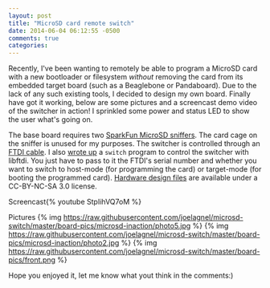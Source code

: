 ```yaml
---
layout: post
title: "MicroSD card remote switch"
date: 2014-06-04 06:12:55 -0500
comments: true
categories: 
---
```

Recently, I've been wanting to remotely be able to program a MicroSD card with a new bootloader or filesystem *without* removing the card from its embedded target board (such as a Beaglebone or Pandaboard). Due to the lack of any such existing tools, I decided to design my own board. Finally have got it working, below are some pictures and a screencast demo video of the switcher in action! I sprinkled some power and status LED to show the user what's going on.

The base board requires two [SparkFun MicroSD sniffers](https://www.sparkfun.com/products/9419). The card cage on the sniffer is unused for my purposes. The switcher is controlled through an [FTDI cable](https://www.sparkfun.com/products/9717). 
I also [wrote up](https://github.com/joelagnel/microsd-switch/blob/master/sw/switch.c) a `switch` program to control the switcher with libftdi. You just have to pass to it the FTDI's serial number and whether you want to switch to host-mode (for programming the card) or target-mode (for booting the programmed card).
[Hardware design files](https://github.com/joelagnel/microsd-switch) are available under a CC-BY-NC-SA 3.0 license.

Screencast{% youtube StpIihVQ7oM %}

Pictures
{% img https://raw.githubusercontent.com/joelagnel/microsd-switch/master/board-pics/microsd-inaction/photo5.jpg %}
{% img https://raw.githubusercontent.com/joelagnel/microsd-switch/master/board-pics/microsd-inaction/photo2.jpg %}
{% img https://raw.githubusercontent.com/joelagnel/microsd-switch/master/board-pics/front.png %}

Hope you enjoyed it, let me know what yout think in the comments:)
